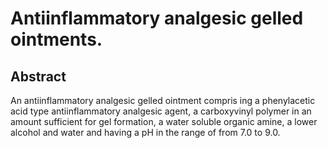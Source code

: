 # Antiinflammatory analgesic gelled ointments.

## Abstract
An antiinflammatory analgesic gelled ointment compris ing a phenylacetic acid type antiinflammatory analgesic agent, a carboxyvinyl polymer in an amount sufficient for gel formation, a water soluble organic amine, a lower alcohol and water and having a pH in the range of from 7.0 to 9.0.